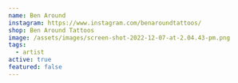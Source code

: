 ```yaml
---
name: Ben Around
instagram: https://www.instagram.com/benaroundtattoos/
shop: Ben Around Tattoos
image: /assets/images/screen-shot-2022-12-07-at-2.04.43-pm.png
tags:
  - artist
active: true
featured: false
---
```

